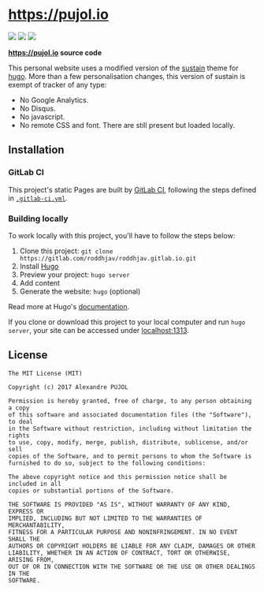 # **https://pujol.io**

[![][build]][link] [![][online]][domain] [![][release]][link]

**https://pujol.io source code**

This personal website uses a modified version of the [sustain][sustain-hugo]
theme for [hugo][hugo]. More than a few personalisation changes, this version of
sustain is exempt of tracker of any type:

* No Google Analytics.
* No Disqus.
* No javascript.
* No remote CSS and font. There are still present but loaded locally.

## Installation

### GitLab CI

This project's static Pages are built by [GitLab CI][ci],
following the steps defined in [`.gitlab-ci.yml`](.gitlab-ci.yml).

### Building locally

To work locally with this project, you'll have to follow the steps below:

1. Clone this project: `git clone https://gitlab.com/roddhjav/roddhjav.gitlab.io.git`
1. Install [Hugo][hugo]
1. Preview your project: `hugo server`
1. Add content
1. Generate the website: `hugo` (optional)

Read more at Hugo's [documentation][hugodoc].

If you clone or download this project to your local computer and run `hugo server`,
your site can be accessed under [localhost:1313][local].

## License

    The MIT License (MIT)

    Copyright (c) 2017 Alexandre PUJOL

    Permission is hereby granted, free of charge, to any person obtaining a copy
    of this software and associated documentation files (the "Software"), to deal
    in the Software without restriction, including without limitation the rights
    to use, copy, modify, merge, publish, distribute, sublicense, and/or sell
    copies of the Software, and to permit persons to whom the Software is
    furnished to do so, subject to the following conditions:

    The above copyright notice and this permission notice shall be included in all
    copies or substantial portions of the Software.

    THE SOFTWARE IS PROVIDED "AS IS", WITHOUT WARRANTY OF ANY KIND, EXPRESS OR
    IMPLIED, INCLUDING BUT NOT LIMITED TO THE WARRANTIES OF MERCHANTABILITY,
    FITNESS FOR A PARTICULAR PURPOSE AND NONINFRINGEMENT. IN NO EVENT SHALL THE
    AUTHORS OR COPYRIGHT HOLDERS BE LIABLE FOR ANY CLAIM, DAMAGES OR OTHER
    LIABILITY, WHETHER IN AN ACTION OF CONTRACT, TORT OR OTHERWISE, ARISING FROM,
    OUT OF OR IN CONNECTION WITH THE SOFTWARE OR THE USE OR OTHER DEALINGS IN THE
    SOFTWARE.

[domain]: https://pujol.io
[link]: https://gitlab.com/roddhjav/roddhjav.gitlab.io?style=flat-square
[build]: https://gitlab.com/roddhjav/roddhjav.gitlab.io/badges/master/build.svg?style=flat-square
[online]: https://img.shields.io/website/https/pujol.io.svg?style=flat-square
[release]: https://img.shields.io/github/release/roddhjav/pujol.io.svg?maxAge=600&style=flat-square
[hugo]: https://gohugo.io/
[sustain-hugo]: https://github.com/nurlansu/hugo-sustain
[local]: http://localhost:1313/
[ci]: https://about.gitlab.com/gitlab-ci/
[hugodoc]: https://gohugo.io/overview/introduction/
